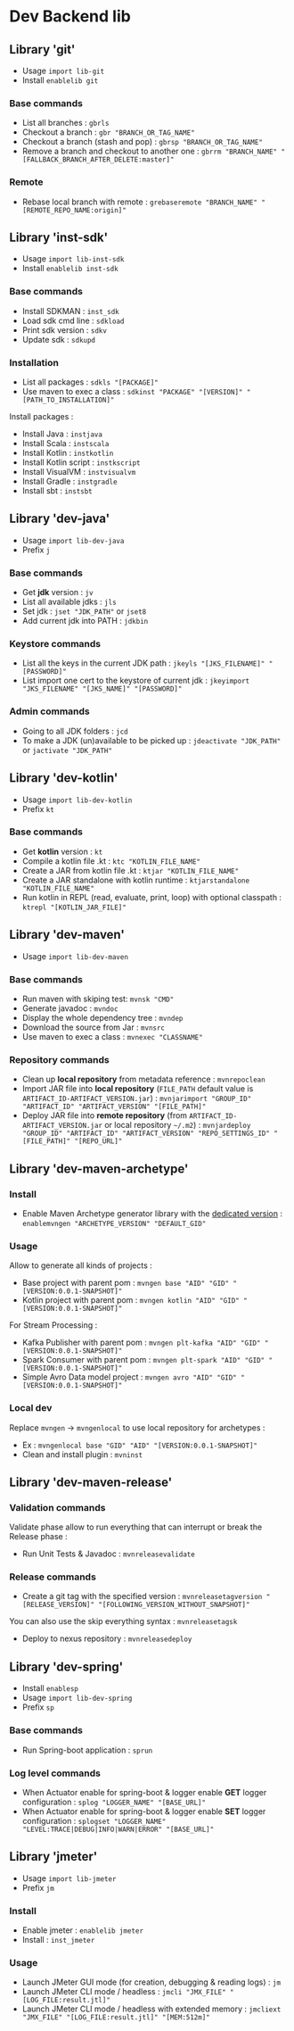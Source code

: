 # Dev Backend lib


## Library 'git'

* Usage ```import lib-git```
* Install ```enablelib git```

### Base commands

* List all branches : ```gbrls```
* Checkout a branch : ```gbr "BRANCH_OR_TAG_NAME"```
* Checkout a branch (stash and pop) : ```gbrsp "BRANCH_OR_TAG_NAME"```
* Remove a branch and checkout to another one : ```gbrrm "BRANCH_NAME" "[FALLBACK_BRANCH_AFTER_DELETE:master]"```

### Remote

* Rebase local branch with remote : ```grebaseremote "BRANCH_NAME" "[REMOTE_REPO_NAME:origin]"```


## Library 'inst-sdk'

* Usage ```import lib-inst-sdk```
* Install ```enablelib inst-sdk```

### Base commands

* Install SDKMAN : ```inst_sdk```
* Load sdk cmd line : ```sdkload```
* Print sdk version : ```sdkv```
* Update sdk : ```sdkupd```

### Installation

* List all packages : ```sdkls "[PACKAGE]"```
* Use maven to exec a class : ```sdkinst "PACKAGE" "[VERSION]" "[PATH_TO_INSTALLATION]"```

Install packages :

* Install Java : ```instjava```
* Install Scala : ```instscala```
* Install Kotlin : ```instkotlin```
* Install Kotlin script : ```instkscript```
* Install VisualVM : ```instvisualvm```
* Install Gradle : ```instgradle```
* Install sbt : ```instsbt```


## Library 'dev-java'

* Usage ```import lib-dev-java ```
* Prefix ```j```

### Base commands

* Get **jdk** version : ```jv```
* List all available jdks : ```jls```
* Set jdk : ```jset "JDK_PATH"``` or ```jset8```
* Add current jdk into PATH : ```jdkbin```

### Keystore commands

* List all the keys in the current JDK path : ```jkeyls "[JKS_FILENAME]" "[PASSWORD]"```
* List import one cert to the keystore of current jdk : ```jkeyimport "JKS_FILENAME" "[JKS_NAME]" "[PASSWORD]"```

### Admin commands

* Going to all JDK folders : ```jcd```
* To make a JDK (un)available to be picked up : ```jdeactivate "JDK_PATH"``` or ```jactivate "JDK_PATH"```

## Library 'dev-kotlin'

* Usage ```import lib-dev-kotlin```
* Prefix ```kt```

### Base commands

* Get **kotlin** version : ```kt```
* Compile a kotlin file .kt : ```ktc "KOTLIN_FILE_NAME"```
* Create a JAR from kotlin file .kt : ```ktjar "KOTLIN_FILE_NAME"```
* Create a JAR standalone with kotlin runtime : ```ktjarstandalone "KOTLIN_FILE_NAME"```
* Run kotlin in REPL (read, evaluate, print, loop) with optional classpath : ```ktrepl "[KOTLIN_JAR_FILE]"```

## Library 'dev-maven'

* Usage ```import lib-dev-maven```

### Base commands

* Run maven with skiping test: ```mvnsk "CMD"```
* Generate javadoc : ```mvndoc```
* Display the whole dependency tree : ```mvndep```
* Download the source from Jar : ```mvnsrc```
* Use maven to exec a class : ```mvnexec "CLASSNAME"```

### Repository commands

* Clean up **local repository** from metadata reference : ```mvnrepoclean```
* Import JAR file into **local repository** (```FILE_PATH``` default value is ```ARTIFACT_ID-ARTIFACT_VERSION.jar```) : ```mvnjarimport "GROUP_ID" "ARTIFACT_ID" "ARTIFACT_VERSION" "[FILE_PATH]"```
* Deploy JAR file into **remote repository** (from ```ARTIFACT_ID-ARTIFACT_VERSION.jar``` or local repository ```~/.m2```) : ```mvnjardeploy "GROUP_ID" "ARTIFACT_ID" "ARTIFACT_VERSION" "REPO_SETTINGS_ID" "[FILE_PATH]" "[REPO_URL]"```

## Library 'dev-maven-archetype'

### Install

* Enable Maven Archetype generator library with the [dedicated version](https://search.maven.org/search?q=g:com.github.frtu.archetype) : ```enablemvngen "ARCHETYPE_VERSION" "DEFAULT_GID"```

### Usage

Allow to generate all kinds of projects :

* Base project with parent pom : ```mvngen base "AID" "GID" "[VERSION:0.0.1-SNAPSHOT]"```
* Kotlin project with parent pom : ```mvngen kotlin "AID" "GID" "[VERSION:0.0.1-SNAPSHOT]"```

For Stream Processing : 

* Kafka Publisher with parent pom : ```mvngen plt-kafka "AID" "GID" "[VERSION:0.0.1-SNAPSHOT]"```
* Spark Consumer with parent pom : ```mvngen plt-spark "AID" "GID" "[VERSION:0.0.1-SNAPSHOT]"```
* Simple Avro Data model project : ```mvngen avro "AID" "GID" "[VERSION:0.0.1-SNAPSHOT]"```

### Local dev

Replace ```mvngen``` -> ```mvngenlocal``` to use local repository for archetypes :

* Ex : ```mvngenlocal base "GID" "AID" "[VERSION:0.0.1-SNAPSHOT]"```
* Clean and install plugin : ```mvninst```


## Library 'dev-maven-release'

### Validation commands

Validate phase allow to run everything that can interrupt or break the Release phase :

* Run Unit Tests & Javadoc : ```mvnreleasevalidate```

### Release commands

* Create a git tag with the specified version : ```mvnreleasetagversion "[RELEASE_VERSION]" "[FOLLOWING_VERSION_WITHOUT_SNAPSHOT]"```

You can also use the skip everything syntax : ```mvnreleasetagsk```

* Deploy to nexus repository : ```mvnreleasedeploy```

## Library 'dev-spring'

* Install ```enablesp```
* Usage ```import lib-dev-spring ```
* Prefix ```sp```

### Base commands

* Run Spring-boot application : ```sprun```

### Log level commands

* When Actuator enable for spring-boot & logger enable **GET** logger configuration : ```splog "LOGGER_NAME" "[BASE_URL]"```
* When Actuator enable for spring-boot & logger enable **SET** logger configuration : ```splogset "LOGGER_NAME" "LEVEL:TRACE|DEBUG|INFO|WARN|ERROR" "[BASE_URL]"```

## Library 'jmeter'

* Usage ```import lib-jmeter```
* Prefix ```jm```

### Install

* Enable jmeter : ```enablelib jmeter```
* Install : ```inst_jmeter```

### Usage

* Launch JMeter GUI mode (for creation, debugging & reading logs) : ``jm``
* Launch JMeter CLI mode / headless : ``jmcli "JMX_FILE" "[LOG_FILE:result.jtl]"``
* Launch JMeter CLI mode / headless with extended memory : ``jmcliext "JMX_FILE" "[LOG_FILE:result.jtl]" "[MEM:512m]"``
